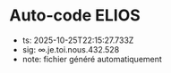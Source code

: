 # Auto-code ELIOS
- ts: 2025-10-25T22:15:27.733Z
- sig: ∞.je.toi.nous.432.528
- note: fichier généré automatiquement